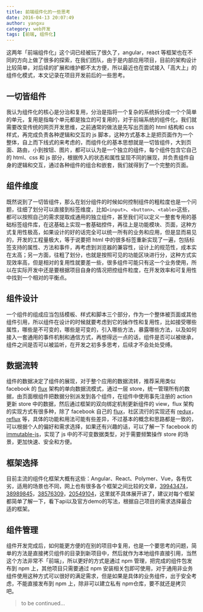 ```yaml
---
title: 前端组件化的一些思考
date: 2016-04-13 20:07:49
author: yangxu
category: web开发
tags: [前端, 组件化]
---
```


这两年「前端组件化」这个词已经被玩了很久了，angular，react 等框架也在不同的方向上做了很多的探索，在我们团队，由于是内部应用项目，目前的架构设计比较简单，对后续的扩展和维护都不太方便，所以最近也在尝试接入「高大上」的组件化模式，本文记录在项目开发前后的一些思考。

## 一切皆组件

我认为组件化的核心是分治和复用，分治是指将一个复杂的系统拆分成一个个简单的单元，复用是指每个单元都是独立的可复用的，对于前端系统的组件化，我们就需要改变传统的网页开发思维，之前通常的做法是先写出页面的 html 结构和 css 样式，再完成负责各种逻辑和交互的 js 脚本，这种方式基本上是把页面作为一个整体，自上而下线式的来考虑的，而组件化的基本思想就是一切皆组件，大到页面、路由，小到按钮、图片，都可以认为是一个独立的组件，每个组件包含它自己的 html、css 和 js 部分，根据传入的状态和属性呈现不同的展现，并负责组件自身的逻辑和交互，通过各种组件的组合和嵌套，我们就得到了一个完整的页面。

## 组件维度

既然说到了一切皆组件，那么在划分组件的时候如何控制组件的粗粒度也是一个问题，往细了划分可以直接到标签维度，比如`<input>`、`<button>`、`<table>`这些，都可以按照自己的需求提取成通用的独立组件，甚至我们可以定义一整套专用的基础标签组件库，在这基础上实现一套基础控件，再往上是功能模块、页面，这种方式复用性极高，如果设计的好的话完全可以统一所有的业务和应用，但是显而易见的，开发的工程量极大，等于说要把 html 中的很多标签重新实现了一遍，包括标签支持的属性、方法和事件，再考虑到浏览器的兼容性，设计上的规范性，成本实在太高；另一方面，往粗了划分，也就是按照可见的功能区块进行分，这种方式实现效率高，但是相对的复用性就要差一些，很多组件可能只有这一个业务使用，所以在实际开发中还是要根据项目自身的情况把控组件粒度，在开发效率和可复用性中找到一个相对的平衡点。

## 组件设计

一个组件的组成应当包括模板、样式和脚本三个部分，作为一个整体被页面或其他组件引用，所以组件在设计的时候就要考虑到它的操作性和复用性，比如接受哪些属性，哪些是不可变的，哪些是可变的，引入哪些方法，暴露哪些方法，以及如何接入一套通用的事件机制和通信方式，再想得远一点的话，组件是否可以被继承，组件之间是否可以被监听，在开发之初多多思考，后续才不会处处受缚。

## 数据流转

组件的数据决定了组件的展现，对于整个应用的数据流转，推荐采用类似 facebook 的 [flux](https://facebook.github.io/flux/) 架构的单向数据流模式，通过一层 store，统一管理所有的数据，由页面根组件把数据分别派发到各个组件，在组件中使用事先注册的 action 更新 store 中的数据，然后通过框架的双向绑定机制更新组件的 view，flux 架构的实现方式有很多种，除了 facebook 自己的 [flux](https://github.com/facebook/flux)，社区流行的实现还有 [redux](https://github.com/reactjs/redux)，[reflux](https://github.com/reflux/refluxjs) 等，具体的功能和用法可能有些差异，不过基本的概念和思路都是一致的，可以根据个人的偏好和需求选择，如果还有兴趣的话，可以了解一下 facebook 的 [immutable-js](https://github.com/facebook/immutable-js)，实现了 js 中的不可变数据类型，对于需要频繁操作 store 的场景，更加快速、安全和方便。

## 框架选择

目前主流的组件化框架大概有这些：Angular、React、Polymer、Vue，各有优劣，适用的场景也不同，网上也有很多各个框架之间比较的文章，[39943474](https://www.zhihu.com/question/39943474)，[38989845](https://www.zhihu.com/question/38989845)，[38576309](https://www.zhihu.com/question/38576309)，[20549104](http://zhuanlan.zhihu.com/p/20549104)，这里就不具体展开讲了，建议对每个框架都简单了解一下，看下api以及官方demo的写法，根据自己项目的需求选择最合适的框架。

## 组件管理

组件开发完成后，如何能更方便的在别的项目中复用，也是一个要思考的问题，简单的方法是直接拷贝组件的目录到新项目中，然后就作为本地组件直接引用，当然这个方法非常不「前端」，所以更好的方式是通过 npm 管理，把完成的组件包发布到 npm 上，其他项目只需要通过 npm 安装相关包即可使用，对于通用非业务组件使用这种方式可以很好的满足需求，但是如果是具体的业务组件，出于安全考虑，不能直接发布到 npm 上，除非可以建立私有 npm仓库，要不就还是拷贝吧。

> to be continued...

